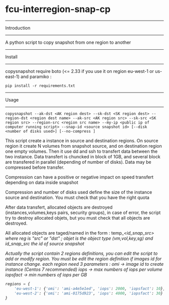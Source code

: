 # fcu-interregion-snap-cp

************
Introduction
************
A python script to copy snapshot from one region to another

********
Install
********

copysnapshot require boto (<= 2.33 if you use it on region eu-west-1 or us-east-1) and paramiko :
```shell
pip install -r requirements.txt
```

******
Usage
******
```shell
copysnapshot --ak-dst <AK region dest> --sk-dst <SK region dest> --region-dst <region dest name> --ak-src <AK region src> --sk-src <SK region src> --region-src <region src name> --my-ip <public ip of computer running script> --snap-id <source snapshot id> [--disk <number of disks used>] [--no-compress ]
```

This script create a instance in source and destination regions. On source region it create N volumes from snapshot source,
 and on destination region one empty volumes. Then it use dd and ssh to transfert data between the two instance.
Data transfert is chuncked in block of 1GB, and several block are transfered in parallel (depending of number of disks).
Data may be compressed before transfer.

Compression can have a positive or negative impact on speed transfert depending on data inside snapshot

Compression and number of disks used define the size of the instance source and destination. You must check that you have the right quota

After data transfert, allocated objects are destroyed (instances,volumes,keys pairs, security groups), in case of error, 
the script try to destroy allocated objets, but you must check that all objects are destroyed. 

All allocated objects are taged/named in the form : temp_<reg>_<object>_<id_snap_src> where reg is "src" or "dst" ; objet is the object type
(vm,vol,key,sg) and id_snap_src the id of source snapshot

Actually the script contain 2 regions definitions, you can edit the script to add or modify region. 
You must be edit the region definition if images id for instance change. each region need 3 parameters : 
    omi -> image id to create instance (Centos 7 recommended) 
    iops -> max numbers of iops per volume
    iopsfact -> min numbers of iops per GB

```python
regions = {
    'eu-west-1': {'omi': 'ami-a4e5e1ed', 'iops': 2000, 'iopsfact': 10},
    'eu-west-2': {'omi': 'ami-0175d923', 'iops': 4000, 'iopsfact': 30}
}
```

